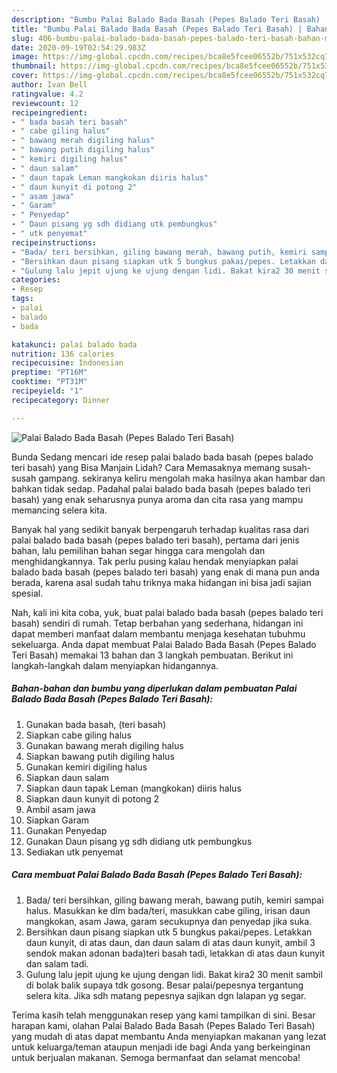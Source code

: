 ```yaml
---
description: "Bumbu Palai Balado Bada Basah (Pepes Balado Teri Basah) | Bahan Membuat Palai Balado Bada Basah (Pepes Balado Teri Basah) Yang Sempurna"
title: "Bumbu Palai Balado Bada Basah (Pepes Balado Teri Basah) | Bahan Membuat Palai Balado Bada Basah (Pepes Balado Teri Basah) Yang Sempurna"
slug: 406-bumbu-palai-balado-bada-basah-pepes-balado-teri-basah-bahan-membuat-palai-balado-bada-basah-pepes-balado-teri-basah-yang-sempurna
date: 2020-09-19T02:54:29.983Z
image: https://img-global.cpcdn.com/recipes/bca8e5fcee06552b/751x532cq70/palai-balado-bada-basah-pepes-balado-teri-basah-foto-resep-utama.jpg
thumbnail: https://img-global.cpcdn.com/recipes/bca8e5fcee06552b/751x532cq70/palai-balado-bada-basah-pepes-balado-teri-basah-foto-resep-utama.jpg
cover: https://img-global.cpcdn.com/recipes/bca8e5fcee06552b/751x532cq70/palai-balado-bada-basah-pepes-balado-teri-basah-foto-resep-utama.jpg
author: Ivan Bell
ratingvalue: 4.2
reviewcount: 12
recipeingredient:
- " bada basah teri basah"
- " cabe giling halus"
- " bawang merah digiling halus"
- " bawang putih digiling halus"
- " kemiri digiling halus"
- " daun salam"
- " daun tapak Leman mangkokan diiris halus"
- " daun kunyit di potong 2"
- " asam jawa"
- " Garam"
- " Penyedap"
- " Daun pisang yg sdh didiang utk pembungkus"
- " utk penyemat"
recipeinstructions:
- "Bada/ teri bersihkan, giling bawang merah, bawang putih, kemiri sampai halus. Masukkan ke dlm bada/teri, masukkan cabe giling, irisan daun mangkokan, asam Jawa, garam secukupnya dan penyedap jika suka."
- "Bersihkan daun pisang siapkan utk 5 bungkus pakai/pepes. Letakkan daun kunyit, di atas daun, dan daun salam di atas daun kunyit, ambil 3 sendok makan adonan bada)teri basah tadi, letakkan di atas daun kunyit dan salam tadi."
- "Gulung lalu jepit ujung ke ujung dengan lidi. Bakat kira2 30 menit sambil di bolak balik supaya tdk gosong. Besar palai/pepesnya tergantung selera kita. Jika sdh matang pepesnya sajikan dgn lalapan yg segar."
categories:
- Resep
tags:
- palai
- balado
- bada

katakunci: palai balado bada 
nutrition: 136 calories
recipecuisine: Indonesian
preptime: "PT16M"
cooktime: "PT31M"
recipeyield: "1"
recipecategory: Dinner

---
```



![Palai Balado Bada Basah (Pepes Balado Teri Basah)](https://img-global.cpcdn.com/recipes/bca8e5fcee06552b/751x532cq70/palai-balado-bada-basah-pepes-balado-teri-basah-foto-resep-utama.jpg)

Bunda Sedang mencari ide resep palai balado bada basah (pepes balado teri basah) yang Bisa Manjain Lidah? Cara Memasaknya memang susah-susah gampang. sekiranya keliru mengolah maka hasilnya akan hambar dan bahkan tidak sedap. Padahal palai balado bada basah (pepes balado teri basah) yang enak seharusnya punya aroma dan cita rasa yang mampu memancing selera kita.



Banyak hal yang sedikit banyak berpengaruh terhadap kualitas rasa dari palai balado bada basah (pepes balado teri basah), pertama dari jenis bahan, lalu pemilihan bahan segar hingga cara mengolah dan menghidangkannya. Tak perlu pusing kalau hendak menyiapkan palai balado bada basah (pepes balado teri basah) yang enak di mana pun anda berada, karena asal sudah tahu triknya maka hidangan ini bisa jadi sajian spesial.


Nah, kali ini kita coba, yuk, buat palai balado bada basah (pepes balado teri basah) sendiri di rumah. Tetap berbahan yang sederhana, hidangan ini dapat memberi manfaat dalam membantu menjaga kesehatan tubuhmu sekeluarga. Anda dapat membuat Palai Balado Bada Basah (Pepes Balado Teri Basah) memakai 13 bahan dan 3 langkah pembuatan. Berikut ini langkah-langkah dalam menyiapkan hidangannya.

<!--inarticleads1-->

##### Bahan-bahan dan bumbu yang diperlukan dalam pembuatan Palai Balado Bada Basah (Pepes Balado Teri Basah):

1. Gunakan  bada basah, (teri basah)
1. Siapkan  cabe giling halus
1. Gunakan  bawang merah digiling halus
1. Siapkan  bawang putih digiling halus
1. Gunakan  kemiri digiling halus
1. Siapkan  daun salam
1. Siapkan  daun tapak Leman (mangkokan) diiris halus
1. Siapkan  daun kunyit di potong 2
1. Ambil  asam jawa
1. Siapkan  Garam
1. Gunakan  Penyedap
1. Gunakan  Daun pisang yg sdh didiang utk pembungkus
1. Sediakan  utk penyemat




<!--inarticleads2-->

##### Cara membuat Palai Balado Bada Basah (Pepes Balado Teri Basah):

1. Bada/ teri bersihkan, giling bawang merah, bawang putih, kemiri sampai halus. Masukkan ke dlm bada/teri, masukkan cabe giling, irisan daun mangkokan, asam Jawa, garam secukupnya dan penyedap jika suka.
1. Bersihkan daun pisang siapkan utk 5 bungkus pakai/pepes. Letakkan daun kunyit, di atas daun, dan daun salam di atas daun kunyit, ambil 3 sendok makan adonan bada)teri basah tadi, letakkan di atas daun kunyit dan salam tadi.
1. Gulung lalu jepit ujung ke ujung dengan lidi. Bakat kira2 30 menit sambil di bolak balik supaya tdk gosong. Besar palai/pepesnya tergantung selera kita. Jika sdh matang pepesnya sajikan dgn lalapan yg segar.




Terima kasih telah menggunakan resep yang kami tampilkan di sini. Besar harapan kami, olahan Palai Balado Bada Basah (Pepes Balado Teri Basah) yang mudah di atas dapat membantu Anda menyiapkan makanan yang lezat untuk keluarga/teman ataupun menjadi ide bagi Anda yang berkeinginan untuk berjualan makanan. Semoga bermanfaat dan selamat mencoba!
